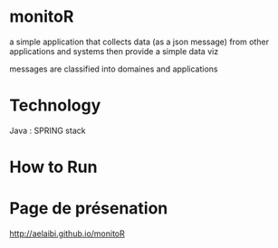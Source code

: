 monitoR
=======

a simple application that collects data (as a json message) from other applications and systems then provide a simple data viz

messages are classified into domaines and applications


Technology 
==========

Java : SPRING stack 


How to Run
==========


Page de présenation
==========
http://aelaibi.github.io/monitoR
